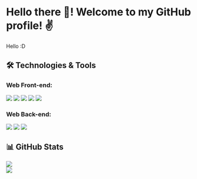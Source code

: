 # Hello there 👋! Welcome to my GitHub profile! ✌
Hello :D

## 🛠️ Technologies & Tools

### Web Front-end:
<img src="https://img.shields.io/badge/react-%2320232a.svg?style=for-the-badge&logo=react&logoColor=%2361DAFB"> <img src="https://img.shields.io/badge/vue.js-%234FC08D.svg?style=for-the-badge&logo=vuedotjs&logoColor=white"> <img src="https://img.shields.io/badge/html5-%23E34F26.svg?style=for-the-badge&logo=html5&logoColor=white"> <img src="https://img.shields.io/badge/css3-%231572B6.svg?style=for-the-badge&logo=css3&logoColor=white"> <img src="https://img.shields.io/badge/tailwindcss-%2338B2AC.svg?style=for-the-badge&logo=tailwind-css&logoColor=white">

### Web Back-end:
<img src="https://img.shields.io/badge/nestjs-%23E0234E.svg?style=for-the-badge&logo=nestjs&logoColor=white"> <img src="https://img.shields.io/badge/django-%23092E20.svg?style=for-the-badge&logo=django&logoColor=white"> <img src="https://img.shields.io/badge/python-%233776AB.svg?style=for-the-badge&logo=python&logoColor=white">

## 📊 GitHub Stats
<img src="https://github-readme-stats.vercel.app/api?username=YOUR_USERNAME&theme=tokyonight&show_icons=true&count_private=true">
<br/>
<img src="https://github-readme-stats.vercel.app/api/top-langs/?username=YOUR_USERNAME&theme=tokyonight&layout=compact&langs_count=6">
